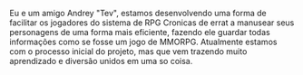 Eu e um amigo Andrey "Tev", estamos desenvolvendo uma forma de facilitar os jogadores do sistema de RPG Cronicas de errat a manusear seus personagens de uma forma mais eficiente, fazendo ele guardar todas informações como se fosse um jogo de MMORPG.
Atualmente estamos com o processo inicial do projeto, mas que vem trazendo muito aprendizado e diversão unidos em uma so coisa.
